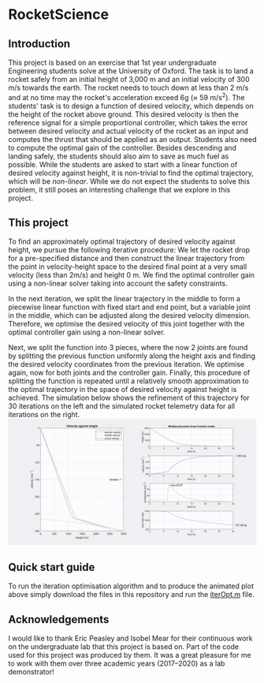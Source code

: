 # RocketScience
## Introduction
This project is based on an exercise that 1st year undergraduate Engineering students solve at the University of Oxford. The task is to land a rocket safely from an initial height of 3,000 m and an initial velocity of 300 m/s towards the earth. The rocket needs to touch down at less than 2 m/s and at no time may the rocket's acceleration exceed 6g (≈ 59 m/s<sup>2</sup>). The students' task is to design a function of desired velocity, which depends on the height of the rocket above ground. This desired velocity is then the reference signal for a simple proportional controller, which takes the error between desired velocity and actual velocity of the rocket as an input and computes the thrust that should be applied as an output. Students also need to compute the optimal gain of the controller. Besides descending and landing safely, the students should also aim to save as much fuel as possible. While the students are asked to start with a linear function of desired velocity against height, it is non-trivial to find the optimal trajectory, which will be _non-linear_. While we do not expect the students to solve this problem, it still poses an interesting challenge that we explore in this project.

## This project
To find an approximately optimal trajectory of desired velocity against height, we pursue the following iterative procedure: We let the rocket drop for a pre-specified distance and then construct the linear trajectory from the point in velocity-height space to the desired final point at a very small velocity (less than 2m/s) and height 0 m. We find the optimal controller gain using a non-linear solver taking into account the safety constraints.

In the next iteration, we split the linear trajectory in the middle to form a piecewise linear function with fixed start and end point, but a variable joint in the middle, which can be adjusted along the desired velocity dimension. Therefore, we optimise the desired velocity of this joint together with the optimal controller gain using a non-linear solver.

Next, we split the function into 3 pieces, where the now 2 joints are found by splitting the previous function uniformly along the height axis and finding the desired velocity coordinates from the previous iteration. We optimise again, now for both joints and the controller gain. Finally, this procedure of splitting the function is repeated until a relatively smooth approximation to the optimal trajectory in the space of desired velocity against height is achieved. The simulation below shows the refinement of this trajectory for 30 iterations on the left and the simulated rocket telemetry data for all iterations on the right.
![Alt Text](https://github.com/lebedevdenis/RocketScience/blob/master/myVideoFile.gif)

## Quick start guide
To run the iteration optimisation algorithm and to produce the animated plot above simply download the files in this repository and run the [iterOpt.m](iterOpt.m) file.
## Acknowledgements
I would like to thank Eric Peasley and Isobel Mear for their continuous work on the undergraduate lab that this project is based on. Part of the code used for this project was produced by them. It was a great pleasure for me to work with them over three academic years (2017–2020) as a lab demonstrator!
